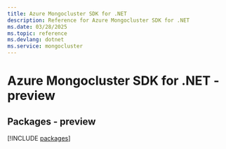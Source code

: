 ```yaml
---
title: Azure Mongocluster SDK for .NET
description: Reference for Azure Mongocluster SDK for .NET
ms.date: 03/28/2025
ms.topic: reference
ms.devlang: dotnet
ms.service: mongocluster
---
```

# Azure Mongocluster SDK for .NET - preview
## Packages - preview
[!INCLUDE [packages](mongocluster-index.md)]